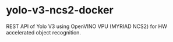 # yolo-v3-ncs2-docker
REST API of Yolo V3 using OpenVINO VPU (MYRIAD NCS2) for HW accelerated object recognition.
